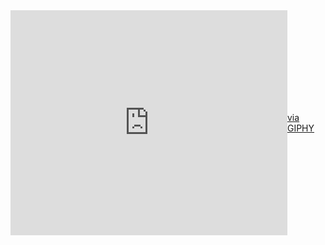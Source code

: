 <!DOCTYPE html>
<html lang="en">
<head>
    <meta charset="UTF-8">
    <meta http-equiv="X-UA-Compatible" content="IE=edge">
    <meta name="viewport" content="width=device-width, initial-scale=1.0">
    <title>Document</title>
    <style>
        .funnyWelcome{
            display: flex;
            justify-content: center;
            align-items: center;
        }
    </style>
</head>
<body>
    <div class="funnyWelcome">
        <iframe src="https://giphy.com/embed/zthJViY229AMU" width="480" height="360" frameBorder="0" class="giphy-embed" allowFullScreen></iframe><p><a href="https://giphy.com/gifs/meme-edition-welcome-zthJViY229AMU">via GIPHY</a></p>
    </div>
</body>
</html>


